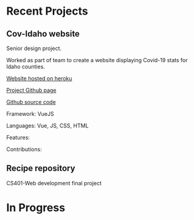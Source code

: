 # Recent Projects
## Cov-Idaho website
Senior design project.

Worked as part of team to create a website displaying Covid-19 stats for Idaho counties.

[Website hosted on heroku](https://cov-idaho.herokuapp.com/)

[Project Github page]()

[Github source code](https://github.com/Kensleemoy/SeniorDesign)

Framework: VueJS

Languages: Vue, JS, CSS, HTML

Features:

Contributions:

## Recipe repository

CS401-Web development final project




# In Progress


